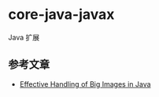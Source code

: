 # core-java-javax
Java 扩展

## 参考文章

- [Effective Handling of Big Images in Java](https://jobcardsystems.com/index.php/blog/29-effective-handling-of-big-images-in-java)


